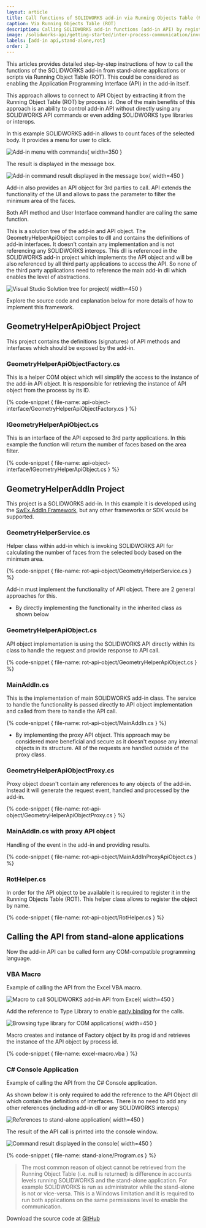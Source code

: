 ```yaml
---
layout: article
title: Call functions of SOLIDWORKS add-in via Running Objects Table (ROT)
caption: Via Running Objects Table (ROT)
description: Calling SOLIDWORKS add-in functions (add-in API) by registering an API object in the Running Object Table (ROT)
image: /solidworks-api/getting-started/inter-process-communication/invoke-add-in-functions/via-rot/stand-alone-references.png
labels: [add-in api,stand-alone,rot]
order: 2
---
```

This articles provides detailed step-by-step instructions of how to call the functions of the SOLIDWORKS add-in from stand-alone applications or scripts via Running Object Table (ROT). This could be considered as enabling the Application Programming Interface (API) in the add-in itself.

This approach allows to connect to API Object by extracting it from the Running Object Table (ROT) by process id. One of the main benefits of this approach is an ability to control add-in API without directly using any SOLIDWORKS API commands or even adding SOLIDWORKS type libraries or interops.

In this example SOLIDWORKS add-in allows to count faces of the selected body. It provides a menu for user to click.

![Add-in menu with commands](add-in-menu-command.png){ width=350 }

The result is displayed in the message box.

![Add-in command result displayed in the message box](add-in-command-result-message.png){ width=450 }

Add-in also provides an API object for 3rd parties to call. API extends the functionality of the UI and allows to pass the parameter to filter the minimum area of the faces.

Both API method and User Interface command handler are calling the same function.

This is a solution tree of the add-in and API object. The GeometryHelperApiObject compiles to dll and contains the definitions of add-in interfaces. It doesn't contain any implementation and is not referencing any SOLIDWORKS interops. This dll is referenced in the SOLIDWORKS add-in project which implements the API object and will be also referenced by all third party applications to access the API. So none of the third party applications need to reference the main add-in dll which enables the level of abstractions.

![Visual Studio Solution tree for project](solution-tree.png){ width=450 }

Explore the source code and explanation below for more details of how to implement this framework.

## GeometryHelperApiObject Project

This project contains the definitions (signatures) of API methods and interfaces which should be exposed by the add-in.

### GeometryHelperApiObjectFactory.cs

This is a helper COM object which will simplify the access to the instance of the add-in API object. It is responsible for retrieving the instance of API object from the process by its ID.

{% code-snippet { file-name: api-object-interface/GeometryHelperApiObjectFactory.cs } %}

### IGeometryHelperApiObject.cs

This is an interface of the API exposed to 3rd party applications. In this example the function will return the number of faces based on the area filter.

{% code-snippet { file-name: api-object-interface/IGeometryHelperApiObject.cs } %}

## GeometryHelperAddIn Project

This project is a SOLIDWORKS add-in. In this example it is developed using the [SwEx.AddIn Framework](/labs/solidworks/swex/add-in/), but any other frameworks or SDK would be supported.

### GeometryHelperService.cs

Helper class within add-in which is invoking SOLIDWORKS API for calculating the number of faces from the selected body based on the minimum area.

{% code-snippet { file-name: rot-api-object/GeometryHelperService.cs } %}

Add-in must implement the functionality of API object. There are 2 general approaches for this.

* By directly implementing the functionality in the inherited class as shown below

### GeometryHelperApiObject.cs

API object implementation is using the SOLIDWORKS API directly within its class to handle the request and provide response to API call.

{% code-snippet { file-name: rot-api-object/GeometryHelperApiObject.cs } %}

### MainAddIn.cs

This is the implementation of main SOLIDWORKS add-in class. The service to handle the functionality is passed directly to API object implementation and called from there to handle the API call.

{% code-snippet { file-name: rot-api-object/MainAddIn.cs } %}

* By implementing the proxy API object. This approach may be considered more beneficial and secure as it doesn't expose any internal objects in its structure. All of the requests are handled outside of the proxy class.

### GeometryHelperApiObjectProxy.cs

Proxy object doesn't contain any references to any objects of the add-in. Instead it will generate the request event, handled and processed by the add-in.

{% code-snippet { file-name: rot-api-object/GeometryHelperApiObjectProxy.cs } %}

### MainAddIn.cs with proxy API object

Handling of the event in the add-in and providing results.

{% code-snippet { file-name: rot-api-object/MainAddInProxyApiObject.cs } %}

### RotHelper.cs

In order for the API object to be available it is required to register it in the Running Objects Table (ROT). This helper class allows to register the object by name.

{% code-snippet { file-name: rot-api-object/RotHelper.cs } %}

## Calling the API from stand-alone applications

Now the add-in API can be called form any COM-compatible programming language.

### VBA Macro

Example of calling the API from the Excel VBA macro.

![Macro to call SOLIDWORKS add-in API from Excel](excel-vba-macro.png){ width=450 }

Add the reference to Type Library to enable [early binding](/visual-basic/variables/declaration#early-binding-and-late-binding) for the calls.

![Browsing type library for COM applications](macro-browse-type-library.png){ width=450 }

Macro creates and instance of Factory object by its prog id and retrieves the instance of the API object by process id.

{% code-snippet { file-name: excel-macro.vba } %}

### C# Console Application

Example of calling the API from the C# Console application.

As shown below it is only required to add the reference to the API Object dll which contain the definitions of interfaces. There is no need to add any other references (including add-in dll or any SOLIDWORKS interops)

![References to stand-alone application](stand-alone-references.png){ width=450 }

The result of the API call is printed into the console window.

![Command result displayed in the console](command-line-result.png){ width=450 }

{% code-snippet { file-name: stand-alone/Program.cs } %}

> The most common reason of object cannot be retrieved from the Running Object Table (i.e. null is returned) is difference in accounts levels running SOLIDWORKS and the stand-alone application. For example SOLIDWORKS is run as administrator while the stand-alone is not or vice-versa. This is a Windows limitation and it is required to run both applications on the same permissions level to enable the communication.

Download the source code at [GitHub](https://github.com/codestackdev/solidworks-api-examples/tree/master/swex/add-in/geometry-helper-api-rot)
